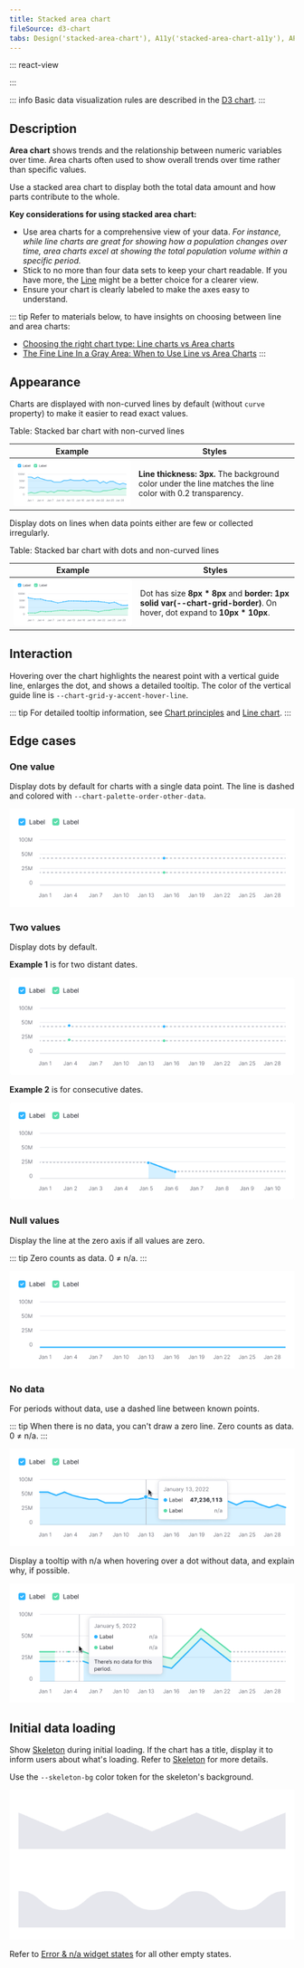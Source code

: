 ```yaml
---
title: Stacked area chart
fileSource: d3-chart
tabs: Design('stacked-area-chart'), A11y('stacked-area-chart-a11y'), API('stacked-area-chart-api'), Examples('stacked-area-chart-d3-code'), Changelog('d3-chart-changelog')
---
```


::: react-view

<script lang="tsx">
import React from 'react';
import PlaygroundGeneration from '@components/PlaygroundGeneration';
import { chartPlayground } from '@components/ChartPlayground';
import { Chart, AreaChartProps } from '@semcore/d3-chart';
import { curveCardinal, curveLinearClosed, curveBumpX } from 'd3-shape';

const data = [...Array(5).keys()].map((d, i) => ({
  x: i,
  Line1: Math.random() * 10,
  Line2: Math.random() * 10,
  Line3: Math.random() * 10,
}));

const curveMap = {
  curveCardinal,
  curveLinearClosed,
  curveBumpX,
};

const App = PlaygroundGeneration((preview) => {
  const { select, radio, label, bool } = preview('Chart.Line');

  const {
    direction,
    alignItems,
    showXAxis,
    showYAxis,
    showTooltip,
    showTotalInTooltip,
    showLegend,
    legendProps,
    patterns,
  } = chartPlayground({ select, radio, label, bool });

  label({ label: 'Linear chart props', key: 'linearChartProps' });

  const curveName = select({
    key: 'curveName',
    defaultValue: 'No curve',
    label: 'Curve',
    options: ['No curve', ...Object.keys(curveMap)],
  });

  const showDots = bool({
    key: 'showDots',
    defaultValue: true,
    label: 'Dots',
  });

  const stacked = bool({
    key: 'stacked',
    defaultValue: true,
    label: 'Stacked',
  });

  const chartProps: AreaChartProps = {
    data,
    groupKey: 'x',
    plotWidth: 300,
    plotHeight: 200,
    showTotalInTooltip,
    direction,
    showTooltip,
    showDots,
    curve: curveMap[curveName],
    showXAxis,
    showYAxis,
    alignItems,
    stacked,
    patterns,
  };

  if (showLegend) {
    chartProps.legendProps = legendProps;
  } else {
    chartProps.showLegend = false;
  }

  return <Chart.Area {...chartProps} />;
}, {filterProps: ['data']});

</script>

:::

::: info
Basic data visualization rules are described in the [D3 chart](/data-display/d3-chart/d3-chart).
:::

## Description

**Area chart** shows trends and the relationship between numeric variables over time. Area charts often used to show overall trends over time rather than specific values.

Use a stacked area chart to display both the total data amount and how parts contribute to the whole.

**Key considerations for using stacked area chart:**

- Use area charts for a comprehensive view of your data. _For instance, while line charts are great for showing how a population changes over time, area charts excel at showing the total population volume within a specific period._
- Stick to no more than four data sets to keep your chart readable. If you have more, the [Line](/data-display/line-chart/line-chart) might be a better choice for a clearer view.
- Ensure your chart is clearly labeled to make the axes easy to understand.

::: tip
Refer to materials below, to have insights on choosing between line and area charts:

- [Choosing the right chart type: Line charts vs Area charts](https://www.fusioncharts.com/blog/line-charts-vs-area-charts/)
- [The Fine Line In a Gray Area: When to Use Line vs Area Charts](https://visual.ly/blog/line-vs-area-charts/)
:::

## Appearance

Charts are displayed with non-curved lines by default (without `curve` property) to make it easier to read exact values.

Table: Stacked bar chart with non-curved lines

| Example                                             | Styles                                                                                                     |
| --------------------------------------------------- | ---------------------------------------------------------------------------------------------------------- |
| ![area chart without dots](static/without-dots.png) | **Line thickness: 3px.** The background color under the line matches the line color with 0.2 transparency. |

Display dots on lines when data points either are few or collected irregularly.

Table: Stacked bar chart with dots and non-curved lines

| Example                                  | Styles                                                                                                                      |
| ---------------------------------------- | --------------------------------------------------------------------------------------------------------------------------- |
| ![area chart with dots](static/dots.png) | Dot has size **8px * 8px** and **border: 1px solid var(--chart-grid-border)**. On hover, dot expand to **10px * 10px**. |

## Interaction

Hovering over the chart highlights the nearest point with a vertical guide line, enlarges the dot, and shows a detailed tooltip. The color of the vertical guide line is `--chart-grid-y-accent-hover-line`.

::: tip
For detailed tooltip information, see [Chart principles](/data-display/d3-chart/d3-chart#tooltip) and [Line chart](/data-display/line-chart/line-chart).
:::

## Edge cases

### One value

Display dots by default for charts with a single data point. The line is dashed and colored with `--chart-palette-order-other-data`.

![one-dot](static/one-dot-stacked-area-chart.png)

### Two values

Display dots by default.

**Example 1** is for two distant dates.

![two-dots](static/two-dots1.png)

**Example 2** is for consecutive dates.

![two-dots](static/two-dots2.png)

### Null values

Display the line at the zero axis if all values are zero.

::: tip
Zero counts as data. 0 ≠ n/a.
:::

![null-data](static/null-stacked-area-chart.png)

### No data

For periods without data, use a dashed line between known points.

::: tip
When there is no data, you can't draw a zero line. Zero counts as data. 0 ≠ n/a.
:::

![not available data](static/not-available.png)

Display a tooltip with n/a when hovering over a dot without data, and explain why, if possible.

![partially-data](static/partially-trash.png)

## Initial data loading

Show [Skeleton](/components/skeleton/skeleton) during initial loading. If the chart has a title, display it to inform users about what's loading. Refer to [Skeleton](/components/skeleton/skeleton) for more details.

Use the `--skeleton-bg` color token for the skeleton's background.

![skeleton](static/stacked-area-skeleton.png)

Refer to [Error & n/a widget states](/components/widget-empty/widget-empty) for all other empty states.
